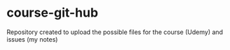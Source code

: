# course-git-hub
Repository created to upload the possible files for the course (Udemy) and issues (my notes)

